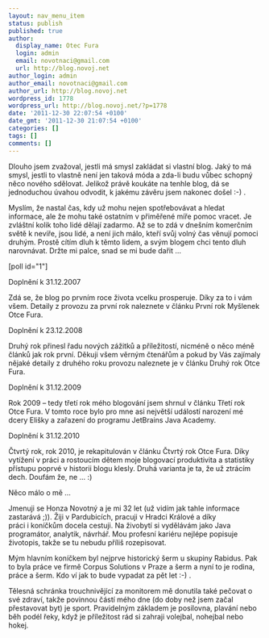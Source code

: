 ```yaml
---
layout: nav_menu_item
status: publish
published: true
author:
  display_name: Otec Fura
  login: admin
  email: novotnaci@gmail.com
  url: http://blog.novoj.net
author_login: admin
author_email: novotnaci@gmail.com
author_url: http://blog.novoj.net
wordpress_id: 1778
wordpress_url: http://blog.novoj.net/?p=1778
date: '2011-12-30 22:07:54 +0100'
date_gmt: '2011-12-30 21:07:54 +0100'
categories: []
tags: []
comments: []
---
```

<p>Dlouho jsem zvažoval, jestli má smysl zakládat si vlastní blog. Jaký to má smysl, jestli to vlastně není jen taková móda a zda-li budu vůbec schopný něco nového sdělovat. Jelikož právě koukáte na tenhle blog, dá se jednoduchou úvahou odvodit, k jakému závěru jsem nakonec došel :-) .</p>
<p>Myslím, že nastal čas, kdy už mohu nejen spotřebovávat a hledat informace, ale že mohu také ostatním v přiměřené míře pomoc vracet. Je zvláštní kolik toho lidé dělají zadarmo. Až se to zdá v dnešním komerčním světě k nevíře, jsou lidé, a není jich málo, kteří svůj volný čas věnují pomoci druhým. Prostě cítím dluh k těmto lidem, a svým blogem chci tento dluh narovnávat. Držte mi palce, snad se mi bude dařit …</p>
<p>[poll id="1"]</p>
<p>Doplnění k 31.12.2007</p>
<p>Zdá se, že blog po prvním roce života vcelku prosperuje. Díky za to i vám všem. Detaily z provozu za první rok naleznete v článku První rok Myšlenek Otce Fura.</p>
<p>Doplnění k 23.12.2008</p>
<p>Druhý rok přinesl řadu nových zážitků a příležitostí, nicméně o něco méně článků jak rok první. Děkuji všem věrným čtenářům a pokud by Vás zajímaly nějaké detaily z druhého roku provozu naleznete je v článku Druhý rok Otce Fura.</p>
<p>Doplnění k 31.12.2009</p>
<p>Rok 2009 – tedy třetí rok mého blogování jsem shrnul v článku Třetí rok Otce Fura. V tomto roce bylo pro mne asi největší událostí narození mé dcery Elišky a zařazení do programu JetBrains Java Academy.</p>
<p>Doplnění k 31.12.2010</p>
<p>Čtvrtý rok, rok 2010, je rekapitulován v článku Čtvrtý rok Otce Fura. Díky vytížení v práci a rostoucím dětem moje blogovací produktivita a statistiky přístupu poprvé v historii blogu klesly. Druhá varianta je ta, že už ztrácím dech. Doufám že, ne … :)</p>
<p>Něco málo o mě …</p>
<p>Jmenuji se Honza Novotný a je mi 32 let (už vidím jak tahle informace zastarává ;)). Žiji v Pardubicích, pracuji v Hradci Králové a díky<br />
práci i koníčkům docela cestuji. Na živobytí si vydělávám jako Java programátor, analytik, návrhář. Mou profesní kariéru nejlépe popisuje životopis, takže se tu nebudu příliš rozepisovat.</p>
<p>Mým hlavním koníčkem byl nejprve historický šerm u skupiny Rabidus. Pak to byla práce ve firmě Corpus Solutions v Praze a šerm a nyní to je rodina, práce a šerm. Kdo ví jak to bude vypadat za pět let :-) .</p>
<p>Tělesná schránka trouchnivějící za monitorem mě donutila také pečovat o své zdraví, takže povinnou částí mého dne (do doby než jsem začal přestavovat byt) je sport. Pravidelným základem je posilovna, plavání nebo běh podél řeky, když je příležitost rád si zahraji volejbal, nohejbal nebo hokej.</p>
